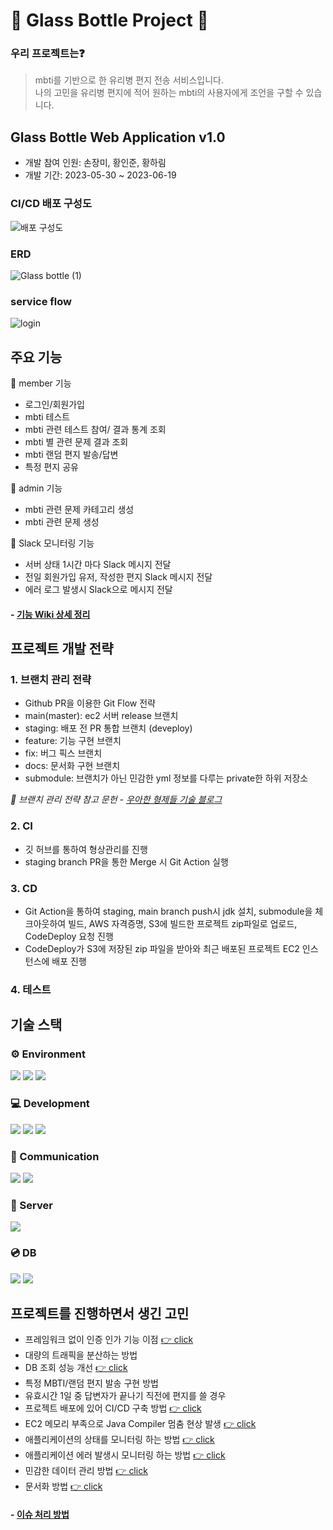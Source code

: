 # 🌊 Glass Bottle Project 🍶

### 우리 프로젝트는❓
> mbti를 기반으로 한 유리병 편지 전송 서비스입니다.  
> 나의 고민을 유리병 편지에 적어 원하는 mbti의 사용자에게 조언을 구할 수 있습니다.

## Glass Bottle Web Application v1.0
- 개발 참여 인원: 손장미, 황인준, 황하림
- 개발 기간: 2023-05-30 ~ 2023-06-19

### CI/CD 배포 구성도
![배포 구성도](https://github.com/selab-hs/glass-bottle/assets/76032947/afcf112b-4639-483e-ac75-b8d1f7406c82)


### ERD
![Glass bottle (1)](https://github.com/selab-hs/glass-bottle/assets/76032947/cb0ee4c0-16c2-4126-8b51-6b68e6a47888)

### service flow
![login](https://github.com/selab-hs/glass-bottle/assets/76032947/6f4a70c2-c7aa-45de-b841-446dd5c7b886)

## 주요 기능
📑 member 기능
- 로그인/회원가입
- mbti 테스트
- mbti 관련 테스트 참여/ 결과 통계 조회
- mbti 별 관련 문제 결과 조회
- mbti 랜덤 편지 발송/답변
- 특정 편지 공유
  
📑 admin 기능
- mbti 관련 문제 카테고리 생성
- mbti 관련 문제 생성

📑 Slack 모니터링 기능
- 서버 상태 1시간 마다 Slack 메시지 전달
- 전일 회원가입 유저, 작성한 편지 Slack 메시지 전달
- 에러 로그 발생시 Slack으로 메시지 전달

#### - [기능 Wiki 상세 정리](https://github.com/selab-hs/glass-bottle/wiki) 

## 프로젝트 개발 전략
### 1. 브랜치 관리 전략
- Github PR을 이용한 Git Flow 전략
- main(master): ec2 서버 release 브랜치
- staging: 배포 전 PR 통합 브랜치 (deveploy)
- feature: 기능 구현 브랜치
- fix: 버그 픽스 브랜치
- docs: 문서화 구현 브랜치
- submodule: 브랜치가 아닌 민감한 yml 정보를 다루는 private한 하위 저장소

*📌 브랜치 관리 전략 참고 문헌 - [우아한 형제들 기술 블로그](http://woowabros.github.io/experience/2017/10/30/baemin-mobile-git-branch-strategy.html)*

### 2. CI
- 깃 허브를 통하여 형상관리를 진행
- staging branch PR을 통한 Merge 시 Git Action 실행
### 3. CD
- Git Action을 통하여 staging, main branch push시 jdk 설치, submodule을 체크아웃하여 빌드, AWS 자격증명, S3에 빌드한 프로젝트 zip파일로 업로드, CodeDeploy 요청 진행
- CodeDeploy가 S3에 저장된 zip 파일을 받아와 최근 배포된 프로젝트 EC2 인스턴스에 배포 진행
### 4. 테스트


## 기술 스택
### ⚙️ Environment
<img src="https://img.shields.io/badge/IntelliJ-000000?style=for-the-badge&logo=intellijidea&logoColor=white"> <img src="https://img.shields.io/badge/git-F68D2E?style=for-the-badge&logo=git&logoColor=white"> <img src="https://img.shields.io/badge/github-181717?style=for-the-badge&logo=github&logoColor=white">

### 💻 Development
<img src="https://img.shields.io/badge/java-007396?style=for-the-badge&logo=java&logoColor=white"> <img src="https://img.shields.io/badge/spring-6DB33F?style=for-the-badge&logo=spring&logoColor=white"> <img src="https://img.shields.io/badge/springboot-6DB33F?style=for-the-badge&logo=springboot&logoColor=white">

### 💬 Communication
<img src="https://img.shields.io/badge/slack-4A154B?style=for-the-badge&logo=slack&logoColor=white"> <img src="https://img.shields.io/badge/notion-000000?style=for-the-badge&logo=notion&logoColor=white">

### 🛜 Server
<img src="https://img.shields.io/badge/amazonaws-232F3E?style=for-the-badge&logo=amazonaws&logoColor=white">

### 💿 DB
<img src="https://img.shields.io/badge/mysql-4479A1?style=for-the-badge&logo=mysql&logoColor=white"> <img src="https://img.shields.io/badge/redis-DC382D?style=for-the-badge&logo=redis&logoColor=white">

##  프로젝트를 진행하면서 생긴 고민
- 프레임워크 없이 인증 인가 기능 이점 [👉 click](https://magnetic-crow-9f1.notion.site/c8aa5d47effd4e69b71fa06ae2b282f0?pvs=4) 
- 대량의 트래픽을 분산하는 방법
- DB 조회 성능 개선 [👉 click](https://unequaled-peach-7e5.notion.site/DB-08f7d7477a2648bbb8e3cf4887adfccf)
- 특정 MBTI/랜덤 편지 발송 구현 방법
- 유효시간 1일 중 답변자가 끝나기 직전에 편지를 쓸 경우
- 프로젝트 배포에 있어 CI/CD 구축 방법 [👉 click](https://github.com/InJun2/TIL/blob/main/Stack/Git/Git-Action.md)
- EC2 메모리 부족으로 Java Compiler 멈춤 현상 발생 [👉 click](https://github.com/InJun2/TIL/blob/main/Stack/Error/EC2_Memory_Shortage.md) 
- 애플리케이션의 상태를 모니터링 하는 방법 [👉 click](https://github.com/InJun2/TIL/blob/main/Stack/Spring/Actuator.md)
- 애플리케이션 에러 발생시 모니터링 하는 방법 [👉 click](https://github.com/InJun2/TIL/blob/main/Stack/Spring/SlackAppender.md)
- 민감한 데이터 관리 방법 [👉 click](https://github.com/InJun2/TIL/blob/main/Stack/Git/SubModule-RepositorySecrets.md)
- 문서화 방법 [👉 click](https://github.com/InJun2/TIL/blob/main/Stack/Spring/Swagger.md) 

#### - [이슈 처리 방법](https://github.com/selab-hs/glass-bottle/wiki/Technical-Issue)
